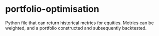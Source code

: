 # portfolio-optimisation

Python file that can return historical metrics for equities. 
Metrics can be weighted, and a portfolio constructed and subsequently backtested. 
